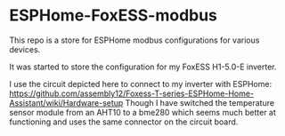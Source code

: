 # ESPHome-FoxESS-modbus

This repo is a store for ESPHome modbus configurations for various devices.

It was started to store the configuration for my FoxESS H1-5.0-E inverter.

I use the circuit depicted here to connect to my inverter with ESPHome: https://github.com/assembly12/Foxess-T-series-ESPHome-Home-Assistant/wiki/Hardware-setup Though I have switched the temperature sensor module from an AHT10 to a bme280 which seems much better at functioning and uses the same connector on the circuit board.

